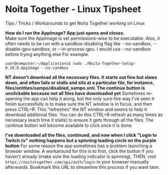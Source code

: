 # Noita Together - Linux Tipsheet
Tips / Tricks / Workarounds to get Noita Together working on Linux

**How do I run the AppImage? App just opens and closes.**  
Make sure the AppImage is set permissions-wise to be executable. 
Also, it often needs to be run with a sandbox-disabling flag like --no-sandbox, --disable-gpu-sandbox, or --in-process-gpu.
I would use --no-sandbox before trying anything else
For example:
``` 
user@computer:~/Applications$ sudo ./Noita-Together-Setup-0.10.8.AppImage --no-sandbox
```

**NT doesn't download all the necessary files. It starts out fine but slows down, and often fails or stalls and sits at a particular file, for instance, files/entities/sampo/disabled_sampo.xml. The continue button is unclickable because not all files have downloaded yet**
Sometimes re-opening the app can help it along, but the only sure-fire way I've seen it finish successfully is to make sure the NT window is in focus, and then press CTRL+R. This "refreshes" the NT window and seems to help it download additional files. You can do this CTRL+R refresh as many times as necessary (each time it stalls) to ensure it gets through all the files. The continue button will become available to click once it is done.

**I've downloaded all the files, continued, and now when I click "Login to Twitch.tv" nothing happens but a spinning loading circle on the purple button**
For some reason the app sometimes has a problem launching a browser window. A workaround for this is to first, click the button if you haven't already (make sure the loading indicator is spinning), THEN, visit ```https://noitatogether.com/api/auth/login``` in your browser manually afterwards. Bookmark this URL to streamline this process if you want later.
